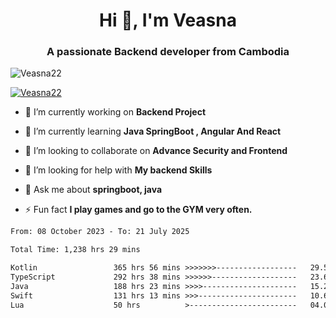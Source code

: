 <h1 align="center">Hi 👋, I'm Veasna</h1>
<h3 align="center">A passionate Backend developer from Cambodia</h3>

<p align="left"> <img src="https://komarev.com/ghpvc/?username=Veasna22&label=Profile%20views&color=0e75b6&style=flat" alt="Veasna22" /> </p>

<p align="left"> <a href="https://github.com/ryo-ma/github-profile-trophy"><img src="https://github-profile-trophy.vercel.app/?username=veasna22&theme=dracula" alt="Veasna22" /></a> </p>

- 🔭 I’m currently working on **Backend Project**

- 🌱 I’m currently learning **Java SpringBoot , Angular And React**

- 👯 I’m looking to collaborate on **Advance Security and Frontend**

- 🤝 I’m looking for help with **My backend Skills**

- 💬 Ask me about **springboot, java**

- ⚡ Fun fact **I play games and go to the GYM very often.**

<!--START_SECTION:waka-->

```txt
From: 08 October 2023 - To: 21 July 2025

Total Time: 1,238 hrs 29 mins

Kotlin                 365 hrs 56 mins >>>>>>>------------------   29.55 %
TypeScript             292 hrs 38 mins >>>>>>-------------------   23.63 %
Java                   188 hrs 23 mins >>>>---------------------   15.21 %
Swift                  131 hrs 13 mins >>>----------------------   10.60 %
Lua                    50 hrs          >------------------------   04.04 %
```

<!--END_SECTION:waka-->
